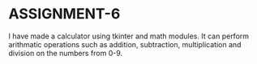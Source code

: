 # ASSIGNMENT-6
I have made a calculator using tkinter and math modules. It can perform arithmatic operations such as addition, subtraction, multiplication and division on the numbers from 0-9.
